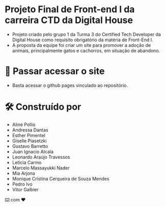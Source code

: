 # Projeto Final de Front-end I da carreira CTD da Digital House

- Projeto criado pelo grupo 1 da Turma 3 do Certified Tech Developer da Digital House como requisito obrigatório da matéria de Front-End I.
- A proposta da equipe foi criar um site para promover a adoção de animais, principalmente gatos e cachorros, em situação de abandono.

# 🚀  Passar acessar o site
- Basta acessar o github pages vinculado ao repositório.

# 🛠️ Construído por
- Aline Pollis
- Andressa Dantas
- Esther Pimentel
- Giselle Piasetzki
- Gustavo Barretto
- Juan Ignacio Alcala
- Leonardo Araújo Travessos
- Letícia Carmo
- Marcelo Massayukki Nader
- Mia Arjona
- Monique Cristina Cerqueira de Souza Mendes
- Pedro Ivo
- Vitor Galbier


⌨️ com ❤️ 

